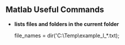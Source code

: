 ## Matlab Useful Commands
- **lists files and folders in the current folder**

  file_names = dir('C:\Temp\example_l_*.txt);
